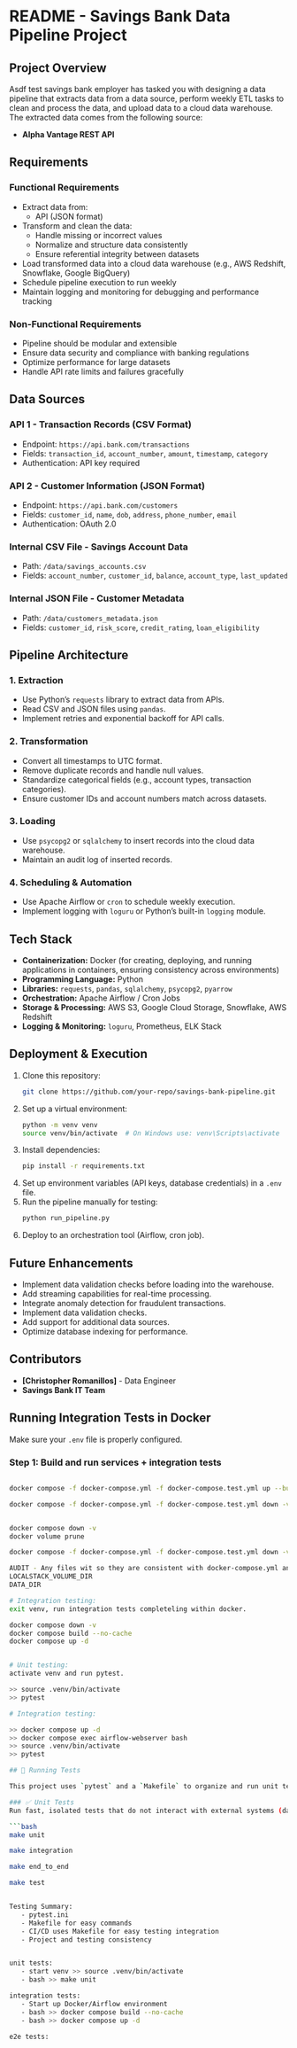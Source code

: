 # README - Savings Bank Data Pipeline Project

## Project Overview

Asdf test savings bank employer has tasked you with designing a data pipeline that extracts data from a data source, perform weekly ETL tasks to clean and process the data, and upload data to a cloud data warehouse. The extracted data comes from the following source:

- **Alpha Vantage REST API**

## Requirements

### Functional Requirements

- Extract data from:
  - API (JSON format)
- Transform and clean the data:
  - Handle missing or incorrect values
  - Normalize and structure data consistently
  - Ensure referential integrity between datasets
- Load transformed data into a cloud data warehouse (e.g., AWS Redshift, Snowflake, Google BigQuery)
- Schedule pipeline execution to run weekly
- Maintain logging and monitoring for debugging and performance tracking

### Non-Functional Requirements

- Pipeline should be modular and extensible
- Ensure data security and compliance with banking regulations
- Optimize performance for large datasets
- Handle API rate limits and failures gracefully

## Data Sources

### API 1 - Transaction Records (CSV Format)

- Endpoint: `https://api.bank.com/transactions`
- Fields: `transaction_id`, `account_number`, `amount`, `timestamp`, `category`
- Authentication: API key required

### API 2 - Customer Information (JSON Format)

- Endpoint: `https://api.bank.com/customers`
- Fields: `customer_id`, `name`, `dob`, `address`, `phone_number`, `email`
- Authentication: OAuth 2.0

### Internal CSV File - Savings Account Data

- Path: `/data/savings_accounts.csv`
- Fields: `account_number`, `customer_id`, `balance`, `account_type`, `last_updated`

### Internal JSON File - Customer Metadata

- Path: `/data/customers_metadata.json`
- Fields: `customer_id`, `risk_score`, `credit_rating`, `loan_eligibility`

## Pipeline Architecture

### 1. Extraction

- Use Python’s `requests` library to extract data from APIs.
- Read CSV and JSON files using `pandas`.
- Implement retries and exponential backoff for API calls.

### 2. Transformation

- Convert all timestamps to UTC format.
- Remove duplicate records and handle null values.
- Standardize categorical fields (e.g., account types, transaction categories).
- Ensure customer IDs and account numbers match across datasets.

### 3. Loading

- Use `psycopg2` or `sqlalchemy` to insert records into the cloud data warehouse.
- Maintain an audit log of inserted records.

### 4. Scheduling & Automation

- Use Apache Airflow or `cron` to schedule weekly execution.
- Implement logging with `loguru` or Python’s built-in `logging` module.

## Tech Stack

- **Containerization:** Docker (for creating, deploying, and running applications in containers, ensuring consistency across environments)
- **Programming Language:** Python
- **Libraries:** `requests`, `pandas`, `sqlalchemy`, `psycopg2`, `pyarrow`
- **Orchestration:** Apache Airflow / Cron Jobs
- **Storage & Processing:** AWS S3, Google Cloud Storage, Snowflake, AWS Redshift
- **Logging & Monitoring:** `loguru`, Prometheus, ELK Stack

## Deployment & Execution

1. Clone this repository:
   ```sh
   git clone https://github.com/your-repo/savings-bank-pipeline.git
   ```
2. Set up a virtual environment:
   ```sh
   python -m venv venv
   source venv/bin/activate  # On Windows use: venv\Scripts\activate
   ```
3. Install dependencies:
   ```sh
   pip install -r requirements.txt
   ```
4. Set up environment variables (API keys, database credentials) in a `.env` file.
5. Run the pipeline manually for testing:
   ```sh
   python run_pipeline.py
   ```
6. Deploy to an orchestration tool (Airflow, cron job).

## Future Enhancements

- Implement data validation checks before loading into the warehouse.
- Add streaming capabilities for real-time processing.
- Integrate anomaly detection for fraudulent transactions.
- Implement data validation checks.
- Add support for additional data sources.
- Optimize database indexing for performance.

## Contributors

- **[Christopher Romanillos]** - Data Engineer
- **Savings Bank IT Team**


## Running Integration Tests in Docker

Make sure your `.env` file is properly configured.

### Step 1: Build and run services + integration tests

```bash

docker compose -f docker-compose.yml -f docker-compose.test.yml up --build --abort-on-container-exit test_runner

docker compose -f docker-compose.yml -f docker-compose.test.yml down -v


docker compose down -v
docker volume prune

docker compose -f docker-compose.yml -f docker-compose.test.yml down -v

AUDIT - Any files wit so they are consistent with docker-compose.yml and .env.
LOCALSTACK_VOLUME_DIR
DATA_DIR

# Integration testing:
exit venv, run integration tests completeling within docker.

docker compose down -v
docker compose build --no-cache
docker compose up -d


# Unit testing: 
activate venv and run pytest.

>> source .venv/bin/activate
>> pytest

# Integration testing:

>> docker compose up -d 
>> docker compose exec airflow-webserver bash
>> source .venv/bin/activate
>> pytest

## 🧪 Running Tests

This project uses `pytest` and a `Makefile` to organize and run unit tests, integration tests, and end-to-end tests.

### ✅ Unit Tests
Run fast, isolated tests that do not interact with external systems (databases, APIs, etc.).

```bash
make unit

make integration

make end_to_end

make test


Testing Summary:
   - pytest.ini
   - Makefile for easy commands
   - CI/CD uses Makefile for easy testing integration
   - Project and testing consistency


unit tests:
   - start venv >> source .venv/bin/activate
   - bash >> make unit

integration tests:
   - Start up Docker/Airflow environment
   - bash >> docker compose build --no-cache
   - bash >> docker compose up -d
   
e2e tests: